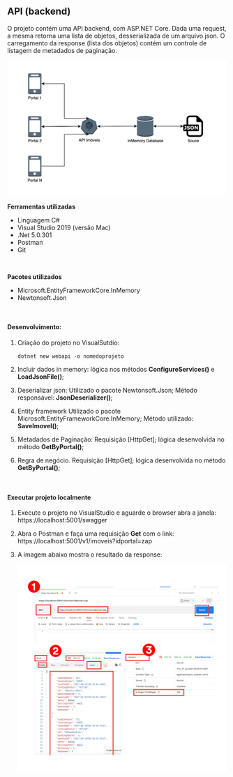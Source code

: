 ## API (backend)

O projeto contém uma API backend, com ASP.NET Core. Dada uma request, a mesma retorna uma lista de objetos, desserializada de um arquivo json. O carregamento da response (lista dos objetos) contém um controle de listagem de metadados de paginação.

![arquitetura](imagens/arquitetura.png?raw=true "")
<br>

**Ferramentas utilizadas**

* Linguagem C#
* Visual Studio 2019 (versão Mac)
* .Net 5.0.301
* Postman
* Git
<br>

**Pacotes utilizados**

* Microsoft.EntityFrameworkCore.InMemory
* Newtonsoft.Json
<br>

#### Desenvolvimento:
1. Criação do projeto no VisualSutdio:
	```shell
	dotnet new webapi -o nomedoprojeto
	```

2. Incluir dados in memory:
	lógica nos métodos **ConfigureServices()** e **LoadJsonFile()**;

3. Deserializar json:
	Utilizado o pacote Newtonsoft.Json;
	Método responsável: **JsonDeserializer()**;

4. Entity framework
	Utilizado o pacote Microsoft.EntityFrameworkCore.InMemory;
	Método utilizado: **SaveImovel()**;

5. Metadados de Paginação:
	Requisição [HttpGet];
	lógica desenvolvida no método **GetByPortal()**;

6. Regra de negócio.
	Requisição [HttpGet];
	lógica desenvolvida no método **GetByPortal()**;
<br>

#### Executar projeto localmente
1. Execute o projeto no VisualStudio e aguarde o browser abra a janela: 
	https://localhost:5001/swagger
2. Abra o Postman e faça uma requisição **Get** com o link:
	https://localhost:5001/v1/imoveis?idportal=zap
3. A imagem abaixo mostra o resultado da response:

	![resultados-Postman](imagens/resultados-Postman.jpg?raw=true "")

<br>
